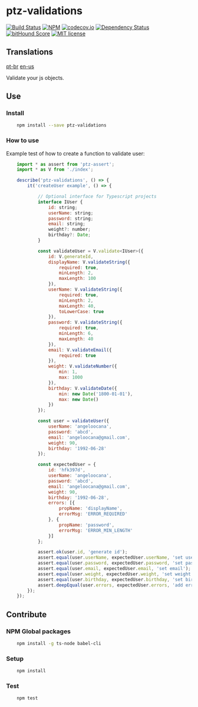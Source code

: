 # ptz-validations

[![Build Status](https://travis-ci.org/polutz/ptz-validations.svg)](https://travis-ci.org/polutz/ptz-validations)
[![NPM](https://img.shields.io/npm/v/ptz-validations.svg)](https://www.npmjs.com/package/ptz-validations)
[![codecov.io](http://codecov.io/github/polutz/ptz-validations/coverage.svg)](http://codecov.io/github/polutz/ptz-validations)
[![Dependency Status](https://gemnasium.com/polutz/ptz-validations.svg)](https://gemnasium.com/polutz/ptz-validations)
[![bitHound Score](https://www.bithound.io/github/gotwarlost/istanbul/badges/score.svg)](https://www.bithound.io/github/polutz/ptz-validations)
[![MIT license](http://img.shields.io/badge/license-MIT-brightgreen.svg)](http://opensource.org/licenses/MIT)

## Translations
[pt-br](https://github.com/polutz/ptz-validations/blob/master/README.pt-br.md)
[en-us](https://github.com/polutz/ptz-validations/blob/master/README.md)

Validate your js objects.


## Use

### Install
```bash
    npm install --save ptz-validations
```

### How to use
Example test of how to create a function to validate user:
```js
    import * as assert from 'ptz-assert';
    import * as V from './index';

    describe('ptz-validations', () => {
        it('createUser example', () => {

            // Optional interface for Typescript projects
            interface IUser {
                id: string;
                userName: string;
                password: string;
                email: string;
                weight?: number;
                birthday?: Date;
            }

            const validateUser = V.validate<IUser>({
                id: V.generateId,
                displayName: V.validateString({
                    required: true,
                    minLength: 2,
                    maxLength: 100
                }),
                userName: V.validateString({
                    required: true,
                    minLength: 2,
                    maxLength: 40,
                    toLowerCase: true
                }),
                password: V.validateString({
                    required: true,
                    minLength: 6,
                    maxLength: 40
                }),
                email: V.validateEmail({
                    required: true
                }),
                weight: V.validateNumber({
                    min: 1,
                    max: 1000
                }),
                birthday: V.validateDate({
                    min: new Date('1800-01-01'),
                    max: new Date()
                })
            });

            const user = validateUser({
                userName: 'angeloocana',
                password: 'abcd',
                email: 'angeloocana@gmail.com',
                weight: 90,
                birthday: '1992-06-28'
            });

            const expectedUser = {
                id: 'hfk397d',
                userName: 'angeloocana',
                password: 'abcd',
                email: 'angeloocana@gmail.com',
                weight: 90,
                birthday: '1992-06-28',
                errors: [{
                    propName: 'displayName',
                    errorMsg: 'ERROR_REQUIRED'
                }, {
                    propName: 'password',
                    errorMsg: 'ERROR_MIN_LENGTH'
                }]
            };

            assert.ok(user.id, 'generate id');
            assert.equal(user.userName, expectedUser.userName, 'set userName');
            assert.equal(user.password, expectedUser.password, 'set password');
            assert.equal(user.email, expectedUser.email, 'set email');
            assert.equal(user.weight, expectedUser.weight, 'set weight');
            assert.equal(user.birthday, expectedUser.birthday, 'set birthday');
            assert.deepEqual(user.errors, expectedUser.errors, 'add errors');
        });
    });

```

## Contribute

### NPM Global packages
```bash
    npm install -g ts-node babel-cli
```

### Setup
```bash
    npm install   
```

### Test
```bash
    npm test
```
